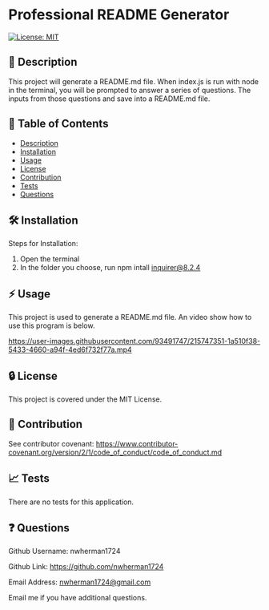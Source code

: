 # Professional README Generator

  [![License: MIT](https://img.shields.io/badge/License-MIT-yellow.svg)](https://opensource.org/licenses/MIT)

  ## :blue_book: Description

  This project will generate a README.md file. When index.js is run with node in the terminal, you will be prompted to answer a series of questions. The inputs from those questions and save into a README.md file.

  ## :bookmark_tabs: Table of Contents

  - [Description](#description)
  - [Installation](#installation)
  - [Usage](#usage)
  - [License](#license)
  - [Contribution](#contribution)
  - [Tests](#tests)
  - [Questions](#questions)

  ## :hammer_and_wrench: Installation
  Steps for Installation:
  1. Open the terminal
  2. In the folder you choose, run npm intall inquirer@8.2.4

  ## :zap: Usage
  This project is used to generate a README.md file. An video show how to use this program is below.

  

https://user-images.githubusercontent.com/93491747/215747351-1a510f38-5433-4660-a94f-4ed6f732f77a.mp4


      
  ## :lock: License
  
  This project is covered under the MIT License.

  ## :handshake: Contribution
  See contributor covenant: https://www.contributor-covenant.org/version/2/1/code_of_conduct/code_of_conduct.md

  ## :chart_with_upwards_trend: Tests
  There are no tests for this application.
  
  ## :question: Questions
  Github Username: nwherman1724

  Github Link: https://github.com/nwherman1724
  
  Email Address: nwherman1724@gmail.com
  
  Email me if you have additional questions.
